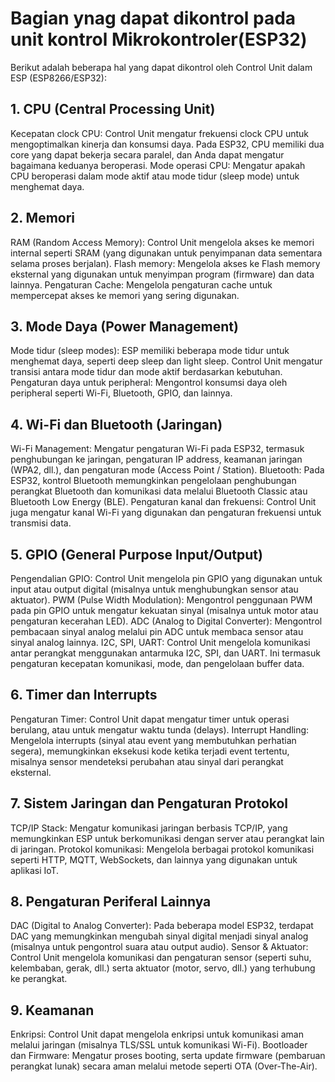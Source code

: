 # Bagian ynag dapat dikontrol pada unit kontrol Mikrokontroler(ESP32)

Berikut adalah beberapa hal yang dapat dikontrol oleh Control Unit dalam ESP (ESP8266/ESP32):

## 1. CPU (Central Processing Unit)
Kecepatan clock CPU: Control Unit mengatur frekuensi clock CPU untuk mengoptimalkan kinerja dan konsumsi daya. Pada ESP32, CPU memiliki dua core yang dapat bekerja secara paralel, dan Anda dapat mengatur bagaimana keduanya beroperasi.
Mode operasi CPU: Mengatur apakah CPU beroperasi dalam mode aktif atau mode tidur (sleep mode) untuk menghemat daya.
## 2. Memori
RAM (Random Access Memory): Control Unit mengelola akses ke memori internal seperti SRAM (yang digunakan untuk penyimpanan data sementara selama proses berjalan).
Flash memory: Mengelola akses ke Flash memory eksternal yang digunakan untuk menyimpan program (firmware) dan data lainnya.
Pengaturan Cache: Mengelola pengaturan cache untuk mempercepat akses ke memori yang sering digunakan.
## 3. Mode Daya (Power Management)
Mode tidur (sleep modes): ESP memiliki beberapa mode tidur untuk menghemat daya, seperti deep sleep dan light sleep. Control Unit mengatur transisi antara mode tidur dan mode aktif berdasarkan kebutuhan.
Pengaturan daya untuk peripheral: Mengontrol konsumsi daya oleh peripheral seperti Wi-Fi, Bluetooth, GPIO, dan lainnya.
## 4. Wi-Fi dan Bluetooth (Jaringan)
Wi-Fi Management: Mengatur pengaturan Wi-Fi pada ESP32, termasuk penghubungan ke jaringan, pengaturan IP address, keamanan jaringan (WPA2, dll.), dan pengaturan mode (Access Point / Station).
Bluetooth: Pada ESP32, kontrol Bluetooth memungkinkan pengelolaan penghubungan perangkat Bluetooth dan komunikasi data melalui Bluetooth Classic atau Bluetooth Low Energy (BLE).
Pengaturan kanal dan frekuensi: Control Unit juga mengatur kanal Wi-Fi yang digunakan dan pengaturan frekuensi untuk transmisi data.
## 5. GPIO (General Purpose Input/Output)
Pengendalian GPIO: Control Unit mengelola pin GPIO yang digunakan untuk input atau output digital (misalnya untuk menghubungkan sensor atau aktuator).
PWM (Pulse Width Modulation): Mengontrol penggunaan PWM pada pin GPIO untuk mengatur kekuatan sinyal (misalnya untuk motor atau pengaturan kecerahan LED).
ADC (Analog to Digital Converter): Mengontrol pembacaan sinyal analog melalui pin ADC untuk membaca sensor atau sinyal analog lainnya.
I2C, SPI, UART: Control Unit mengelola komunikasi antar perangkat menggunakan antarmuka I2C, SPI, dan UART. Ini termasuk pengaturan kecepatan komunikasi, mode, dan pengelolaan buffer data.
## 6. Timer dan Interrupts
Pengaturan Timer: Control Unit dapat mengatur timer untuk operasi berulang, atau untuk mengatur waktu tunda (delays).
Interrupt Handling: Mengelola interrupts (sinyal atau event yang membutuhkan perhatian segera), memungkinkan eksekusi kode ketika terjadi event tertentu, misalnya sensor mendeteksi perubahan atau sinyal dari perangkat eksternal.
## 7. Sistem Jaringan dan Pengaturan Protokol
TCP/IP Stack: Mengatur komunikasi jaringan berbasis TCP/IP, yang memungkinkan ESP untuk berkomunikasi dengan server atau perangkat lain di jaringan.
Protokol komunikasi: Mengelola berbagai protokol komunikasi seperti HTTP, MQTT, WebSockets, dan lainnya yang digunakan untuk aplikasi IoT.
## 8. Pengaturan Periferal Lainnya
DAC (Digital to Analog Converter): Pada beberapa model ESP32, terdapat DAC yang memungkinkan mengubah sinyal digital menjadi sinyal analog (misalnya untuk pengontrol suara atau output audio).
Sensor & Aktuator: Control Unit mengelola komunikasi dan pengaturan sensor (seperti suhu, kelembaban, gerak, dll.) serta aktuator (motor, servo, dll.) yang terhubung ke perangkat.
## 9. Keamanan
Enkripsi: Control Unit dapat mengelola enkripsi untuk komunikasi aman melalui jaringan (misalnya TLS/SSL untuk komunikasi Wi-Fi).
Bootloader dan Firmware: Mengatur proses booting, serta update firmware (pembaruan perangkat lunak) secara aman melalui metode seperti OTA (Over-The-Air).
